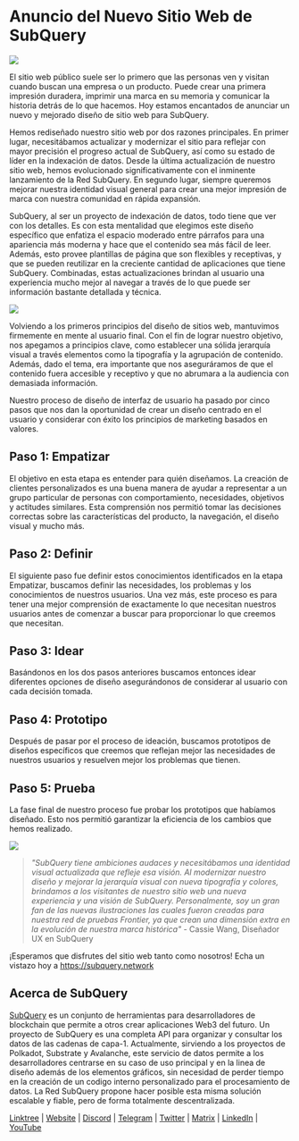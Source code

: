 # Anuncio del Nuevo Sitio Web de SubQuery

![](https://miro.medium.com/max/1400/0*AnB_ILxq6i0kKz2Y)

El sitio web público suele ser lo primero que las personas ven y visitan cuando buscan una empresa o un producto. Puede crear una primera impresión duradera, imprimir una marca en su memoria y comunicar la historia detrás de lo que hacemos. Hoy estamos encantados de anunciar un nuevo y mejorado diseño de sitio web para SubQuery.

Hemos rediseñado nuestro sitio web por dos razones principales. En primer lugar, necesitábamos actualizar y modernizar el sitio para reflejar con mayor precisión el progreso actual de SubQuery, así como su estado de líder en la indexación de datos. Desde la última actualización de nuestro sitio web, hemos evolucionado significativamente con el inminente lanzamiento de la Red SubQuery. En segundo lugar, siempre queremos mejorar nuestra identidad visual general para crear una mejor impresión de marca con nuestra comunidad en rápida expansión.

SubQuery, al ser un proyecto de indexación de datos, todo tiene que ver con los detalles. Es con esta mentalidad que elegimos este diseño específico que enfatiza el espacio moderado entre párrafos para una apariencia más moderna y hace que el contenido sea más fácil de leer. Además, esto provee plantillas de página que son flexibles y receptivas, y que se pueden reutilizar en la creciente cantidad de aplicaciones que tiene SubQuery. Combinadas, estas actualizaciones brindan al usuario una experiencia mucho mejor al navegar a través de lo que puede ser información bastante detallada y técnica.

![](https://miro.medium.com/max/1400/1*rqmuhuC5rdV7sZN2AwokZQ.png)

Volviendo a los primeros principios del diseño de sitios web, mantuvimos firmemente en mente al usuario final. Con el fin de lograr nuestro objetivo, nos apegamos a principios clave, como establecer una sólida jerarquía visual a través elementos como la tipografía y la agrupación de contenido. Además, dado el tema, era importante que nos aseguráramos de que el contenido fuera accesible y receptivo y que no abrumara a la audiencia con demasiada información.

Nuestro proceso de diseño de interfaz de usuario ha pasado por cinco pasos que nos dan la oportunidad de crear un diseño centrado en el usuario y considerar con éxito los principios de marketing basados en valores.

## Paso 1: Empatizar

El objetivo en esta etapa es entender para quién diseñamos. La creación de clientes personalizados es una buena manera de ayudar a representar a un grupo particular de personas con comportamiento, necesidades, objetivos y actitudes similares. Esta comprensión nos permitió tomar las decisiones correctas sobre las características del producto, la navegación, el diseño visual y mucho más.

## Paso 2: Definir

El siguiente paso fue definir estos conocimientos identificados en la etapa Empatizar, buscamos definir las necesidades, los problemas y los conocimientos de nuestros usuarios. Una vez más, este proceso es para tener una mejor comprensión de exactamente lo que necesitan nuestros usuarios antes de comenzar a buscar para proporcionar lo que creemos que necesitan.

## Paso 3: Idear

Basándonos en los dos pasos anteriores buscamos entonces idear diferentes opciones de diseño asegurándonos de considerar al usuario con cada decisión tomada.

## Paso 4: Prototipo

Después de pasar por el proceso de ideación, buscamos prototipos de diseños específicos que creemos que reflejan mejor las necesidades de nuestros usuarios y resuelven mejor los problemas que tienen.

## Paso 5: Prueba

La fase final de nuestro proceso fue probar los prototipos que habíamos diseñado. Esto nos permitió garantizar la eficiencia de los cambios que hemos realizado.

![](https://miro.medium.com/max/1400/1*AMO1WP2Yg1MtNht22gIeaw.png)

> _"SubQuery tiene ambiciones audaces y necesitábamos una identidad visual actualizada que refleje esa visión. Al modernizar nuestro diseño y mejorar la jerarquía visual con nueva tipografía y colores, brindamos a los visitantes de nuestro sitio web una nueva experiencia y una visión de SubQuery. Personalmente, soy un gran fan de las nuevas ilustraciones las cuales fueron creadas para nuestra red de pruebas Frontier, ya que crean una dimensión extra en la evolución de nuestra marca histórica"_ - Cassie Wang, Diseñador UX en SubQuery

¡Esperamos que disfrutes del sitio web tanto como nosotros! Echa un vistazo hoy a https://subquery.network

## Acerca de SubQuery

[SubQuery](https://subquery.network) es un conjunto de herramientas para desarrolladores de blockchain que permite a otros crear aplicaciones Web3 del futuro. Un proyecto de SubQuery es una completa API para organizar y consultar los datos de las cadenas de capa-1. Actualmente, sirviendo a los proyectos de Polkadot, Substrate y Avalanche, este servicio de datos permite a los desarrolladores centrarse en su caso de uso principal y en la linea de diseño además de los elementos gráficos, sin necesidad de perder tiempo en la creación de un codigo interno personalizado para el procesamiento de datos. La Red SubQuery propone hacer posible esta misma solución escalable y fiable, pero de forma totalmente descentralizada.

​​[Linktree](https://linktr.ee/subquerynetwork) | [Website](https://subquery.network/) | [Discord](https://discord.com/invite/78zg8aBSMG) | [Telegram](https://t.me/subquerynetwork) | [Twitter](https://twitter.com/subquerynetwork) | [Matrix](https://matrix.to/#/#subquery:matrix.org) | [LinkedIn](https://www.linkedin.com/company/subquery) | [YouTube](https://www.youtube.com/channel/UCi1a6NUUjegcLHDFLr7CqLw)

